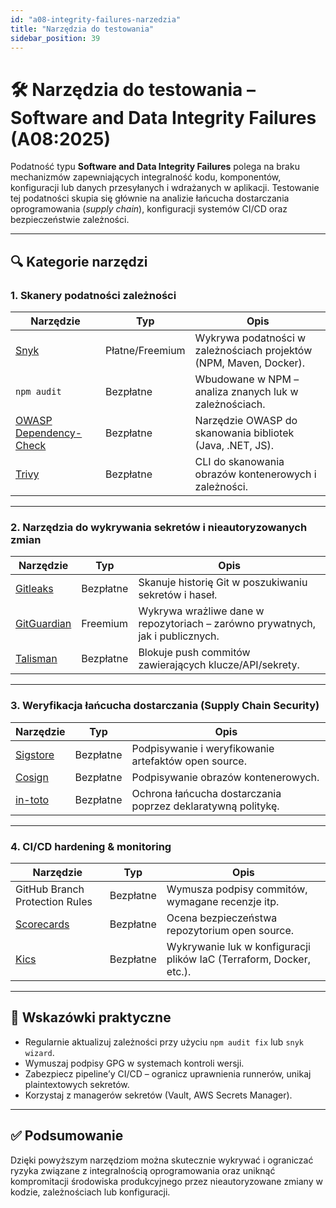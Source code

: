 ```yaml
---
id: "a08-integrity-failures-narzedzia"
title: "Narzędzia do testowania"
sidebar_position: 39
---
```


# 🛠️ Narzędzia do testowania – Software and Data Integrity Failures (A08:2025)

Podatność typu **Software and Data Integrity Failures** polega na braku mechanizmów zapewniających integralność kodu, komponentów, konfiguracji lub danych przesyłanych i wdrażanych w aplikacji. Testowanie tej podatności skupia się głównie na analizie łańcucha dostarczania oprogramowania (*supply chain*), konfiguracji systemów CI/CD oraz bezpieczeństwie zależności.

---

## 🔍 Kategorie narzędzi

### 1. **Skanery podatności zależności**

| Narzędzie | Typ | Opis |
|----------|------|------|
| [Snyk](https://snyk.io) | Płatne/Freemium | Wykrywa podatności w zależnościach projektów (NPM, Maven, Docker). |
| `npm audit` | Bezpłatne | Wbudowane w NPM – analiza znanych luk w zależnościach. |
| [OWASP Dependency-Check](https://owasp.org/www-project-dependency-check/) | Bezpłatne | Narzędzie OWASP do skanowania bibliotek (Java, .NET, JS). |
| [Trivy](https://aquasecurity.github.io/trivy/) | Bezpłatne | CLI do skanowania obrazów kontenerowych i zależności. |

---

### 2. **Narzędzia do wykrywania sekretów i nieautoryzowanych zmian**

| Narzędzie | Typ | Opis |
|----------|------|------|
| [Gitleaks](https://github.com/gitleaks/gitleaks) | Bezpłatne | Skanuje historię Git w poszukiwaniu sekretów i haseł. |
| [GitGuardian](https://www.gitguardian.com/) | Freemium | Wykrywa wrażliwe dane w repozytoriach – zarówno prywatnych, jak i publicznych. |
| [Talisman](https://github.com/thoughtworks/talisman) | Bezpłatne | Blokuje push commitów zawierających klucze/API/sekrety. |

---

### 3. **Weryfikacja łańcucha dostarczania (Supply Chain Security)**

| Narzędzie | Typ | Opis |
|----------|------|------|
| [Sigstore](https://www.sigstore.dev/) | Bezpłatne | Podpisywanie i weryfikowanie artefaktów open source. |
| [Cosign](https://github.com/sigstore/cosign) | Bezpłatne | Podpisywanie obrazów kontenerowych. |
| [in-toto](https://in-toto.io/) | Bezpłatne | Ochrona łańcucha dostarczania poprzez deklaratywną politykę. |

---

### 4. **CI/CD hardening & monitoring**

| Narzędzie | Typ | Opis |
|----------|------|------|
| GitHub Branch Protection Rules | Bezpłatne | Wymusza podpisy commitów, wymagane recenzje itp. |
| [Scorecards](https://github.com/ossf/scorecard) | Bezpłatne | Ocena bezpieczeństwa repozytorium open source. |
| [Kics](https://kics.io/) | Bezpłatne | Wykrywanie luk w konfiguracji plików IaC (Terraform, Docker, etc.). |

---

## 🧩 Wskazówki praktyczne

- Regularnie aktualizuj zależności przy użyciu `npm audit fix` lub `snyk wizard`.
- Wymuszaj podpisy GPG w systemach kontroli wersji.
- Zabezpiecz pipeline’y CI/CD – ogranicz uprawnienia runnerów, unikaj plaintextowych sekretów.
- Korzystaj z managerów sekretów (Vault, AWS Secrets Manager).

---

## ✅ Podsumowanie

Dzięki powyższym narzędziom można skutecznie wykrywać i ograniczać ryzyka związane z integralnością oprogramowania oraz uniknąć kompromitacji środowiska produkcyjnego przez nieautoryzowane zmiany w kodzie, zależnościach lub konfiguracji.
